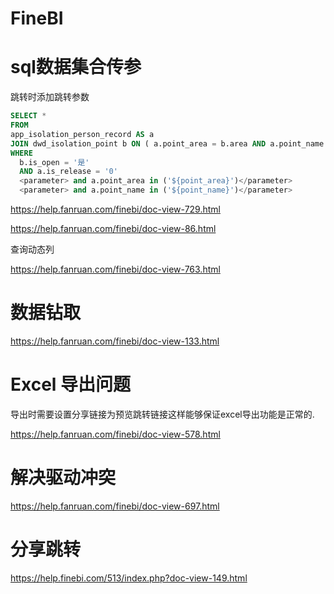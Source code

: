 # FineBI


# sql数据集合传参

跳转时添加跳转参数
```sql
SELECT *
FROM 
app_isolation_person_record AS a
JOIN dwd_isolation_point b ON ( a.point_area = b.area AND a.point_name = b.NAME )
WHERE
  b.is_open = '是' 
  AND a.is_release = '0' 
  <parameter> and a.point_area in ('${point_area}')</parameter>
  <parameter> and a.point_name in ('${point_name}')</parameter>
```

https://help.fanruan.com/finebi/doc-view-729.html

https://help.fanruan.com/finebi/doc-view-86.html

查询动态列

https://help.fanruan.com/finebi/doc-view-763.html

# 数据钻取

https://help.fanruan.com/finebi/doc-view-133.html


# Excel 导出问题

导出时需要设置分享链接为预览跳转链接这样能够保证excel导出功能是正常的.

https://help.fanruan.com/finebi/doc-view-578.html

# 解决驱动冲突

https://help.fanruan.com/finebi/doc-view-697.html

# 分享跳转

https://help.finebi.com/513/index.php?doc-view-149.html